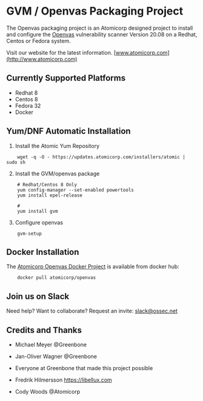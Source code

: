 # GVM / Openvas Packaging Project 

The Openvas packaging project is an Atomicorp designed project to install and configure the [Openvas](http://www.openvas.org) vulnerability scanner Version 20.08 on a Redhat, Centos or Fedora system.



Visit our website for the latest information.  [www.atomicorp.com](http://www.atomicorp.com)



## Currently Supported Platforms 

* Redhat 8
* Centos 8
* Fedora 32
* Docker




## Yum/DNF Automatic Installation ##


1) Install the Atomic Yum Repository

```
    wget -q -O - https://updates.atomicorp.com/installers/atomic | sudo sh
```

2) Install the GVM/openvas package

```
	# Redhat/Centos 8 Only
	yum config-manager --set-enabled powertools
	yum install epel-release

	# 
	yum install gvm
```


3) Configure openvas
```
    gvm-setup
```


## Docker Installation ##

The [Atomicorp Openvas Docker Project](https://github.com/atomicorp/openvas-docker) is available from docker hub:

```
    docker pull atomicorp/openvas  
```


## Join us on Slack ##

Need help? Want to collaborate?  Request an invite: slack@ossec.net


## Credits and Thanks ##

* Michael Meyer @Greenbone

* Jan-Oliver Wagner @Greenbone

* Everyone at Greenbone that made this project possible

* Fredrik Hilmersson https://libellux.com

* Cody Woods @Atomicorp

